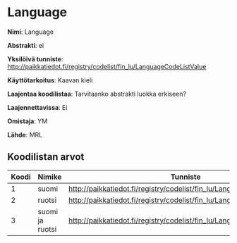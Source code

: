 # Language

**Nimi**: Language

**Abstrakti**: ei

**Yksilöivä tunniste**: http://paikkatiedot.fi/registry/codelist/fin_lu/LanguageCodeListValue

**Käyttötarkoitus**: Kaavan kieli

**Laajentaa koodilistaa**: Tarvitaanko abstrakti luokka erkiseen?

**Laajennettavissa**: Ei

**Omistaja**: YM

**Lähde**: MRL

## Koodilistan arvot

Koodi     | Nimike           | Tunniste
-----------|------------------|------------
 1       | suomi   | http://paikkatiedot.fi/registry/codelist/fin_lu/LanguageCodeListValue/1
 2       | ruotsi   | http://paikkatiedot.fi/registry/codelist/fin_lu/LanguageCodeListValue/2
 3       | suomi ja ruotsi   | http://paikkatiedot.fi/registry/codelist/fin_lu/LanguageCodeListValue/3

